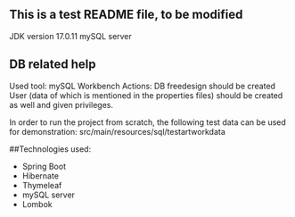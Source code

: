 ## This is a test README file, to be modified

JDK version 17.0.11
mySQL server

## DB related help
Used tool: mySQL Workbench
Actions:
DB freedesign should be created
User (data of which is mentioned in the properties files) should be created as well and given privileges. 

In order to run the project from scratch, the following test data can be used for demonstration:
src/main/resources/sql/testartworkdata


##Technologies used:
- Spring Boot
- Hibernate
- Thymeleaf
- mySQL server
- Lombok